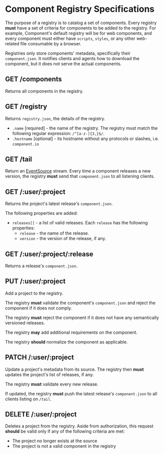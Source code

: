 # Component Registry Specifications

  The purpose of a registry is to catalog a set of components. Every registry __must__ have a set of criteria for components to be added to the registry. For example, Component's default registry will be for web components, and every component must either have `scripts`, `styles`, or any other web-related file consumable by a browser.

  Registries only store components' metadata, specifically their `component.json`. It notifies clients and agents how to download the component, but it does not serve the actual components.

## GET /components

Returns all components in the registry.

## GET /registry

  Returns `registry.json`, the details of the registry.

- `.name` [required] - the name of the registry. The registry must match the following regular expression: `/^[a-z-]{3,}$/`.
- `.hostname` [optional] - its hostname without any protocols or slashes, i.e. `component.io`

## GET /tail

  Return an [EventSource](https://developer.mozilla.org/en-US/docs/Web/API/EventSource) stream. Every time a component releases a new version, the registry __must__ send that `component.json` to all listening clients.

## GET /:user/:project

  Returns the project's latest release's `component.json`.

  The following properties are added:

  - `releases[]` - a list of valid releases. Each `release` has the following properties:
    - `release` - the name of the release.
    - `version` - the version of the release, if any.

## GET /:user/:project/:release

  Returns a release's `component.json`.

## PUT /:user/:project

  Add a project to the registry.

  The registry __must__ validate the component's `component.json` and reject the component if it does not comply.

  The registry __must__ reject the component if it does not have any semantically versioned releases.

  The registry __may__ add additional requirements on the component.

  The registry __should__ normalize the component as applicable.

## PATCH /:user/:project

  Update a project's metadata from its source. The registry then __must__ updates the project's list of releases, if any.

  The registry __must__ validate every new release.

  If updated, the registry __must__ push the latest release's `component.json` to all clients listing on `/tail`.

## DELETE /:user/:project

  Deletes a project from the registry.
  Aside from authorization, this request __should__ be valid only if any of the following criteria are met:

  - The project no longer exists at the source
  - The project is not a valid component in the registry
